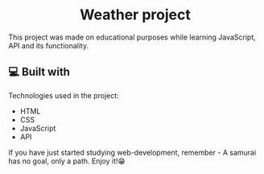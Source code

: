 <h1 align="center" id="title">Weather project</h1>

<p id="description">This project was made on educational purposes while learning JavaScript, API and its functionality.</p>

  
  
<h2>💻 Built with</h2>

Technologies used in the project:
*   HTML
*   CSS
*   JavaScript
*   API

<p id="quote">If you have just started studying web-development, remember - A samurai has no goal, only a path. Enjoy it!😁</p>
